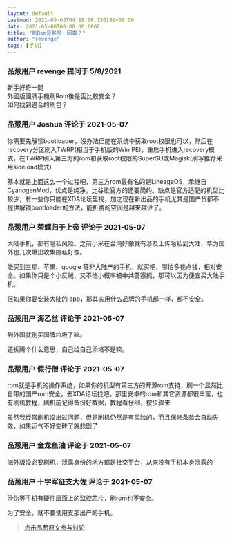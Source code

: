 ```yaml
---
layout: default
Lastmod: 2021-05-08T04:18:56.150199+00:00
date: 2021-05-08T00:00:00.000Z
title: "刷Rom是甚麼一回事？"
author: "revenge"
tags: [手机]
---
```



### 品葱用户 **revenge** 提问于 5/8/2021
    
新手好奇一問  
外國版國牌手機刷Rom後是否比較安全？  
如何找到適合的刷包？
    
                

### 品葱用户 **Joshua** 评论于 2021-05-07
        
你需要先解锁bootloader，没办法但能在系统中获取root权限也可以，然后在recovery分区刷入TWRP(相当于手机版的Win PE)，重启手机进入recovery模式，在TWRP刷入第三方的rom和获取root权限的SuperSU或Magisk(刷写推荐采用sideload模式)  
  
基本就是上面这么一个过程吧，第三方rom最有名的是LineageOS，承继自CyanogenMod，优点是纯净，比谷歌官方的还要简约。缺点是官方适配的机型比较少，有一些你只能在XDA论坛里找，加之现在新出品的手机尤其是国产货都不提供解锁bootloader的方法，能折腾的空间是越来越少了。
        
                

### 品葱用户 **荣耀归于上帝** 评论于 2021-05-07
        
大陆手机，都有隐私风险。之前小米在台湾好像就有涉及上传隐私到大陆，华为国外也几次爆出收集隐私好像。  
  
能买到三星、苹果、google 等非大陆产的手机，就买吧，哪怕多花点钱，相对安全。如果你只是个小反贼，又不怕小概率被中共警察抓，那可以因为便宜买大陆手机。  
  
但如果你要安装大陆的 app，那其实用什么品牌的手机都一样，都不安全。
        
                

### 品葱用户 **海乙丝** 评论于 2021-05-07
        
到外国就别买国牌垃圾了嘛。  
  
还折腾个什么意思，自己给自己添堵不是嘛。
        
                

### 品葱用户 **假行僧** 评论于 2021-05-07
        
rom就是手机的操作系统，如果你的机型有第三方的开源rom支持，刷一个显然比自带的国产rom安全，去XDA论坛找吧，那里安卓的rom和其它资源都很丰富，也有刷机教程，刷机前记得备份好数据，教程看仔细，按步骤来  
  
虽然我经常刷机没出过问题，但是刷机仍然是有风险的，而且保修条款会自动失效，如果运气不好变砖了就悲剧了
        
                

### 品葱用户 **金龙鱼油** 评论于 2021-05-07
        
海外版没必要刷机，泄露身份的地方都是社交平台，从来没有手机本身泄露的
        
                

### 品葱用户 **十字军征支大佐** 评论于 2021-05-07
        
滑伪等手机有硬件层面上的监控芯片，刷rom也不安全。  
  
为了安全，就不要使用支那出产的手机。
        
                





> [点击品葱原文参与讨论](https://pincong.rocks/question/38610)


